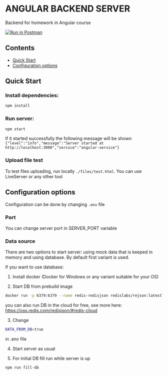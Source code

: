 # ANGULAR BACKEND SERVER

Backend for homework in Angular course

[![Run in Postman](https://run.pstmn.io/button.svg)](https://app.getpostman.com/run-collection/2fbd4214652c58f2d86a)

## Contents

-   [Quick Start](#quick-start)
-   [Configuration options](#configuration)

## <a name="quick-start"></a>Quick Start

### Install dependencies:

```bash
npm install
```

### Run server:

```bash
npm start
```

If it started successfully the following message will be shown
`{"level":"info","message":"Server started at http://localhost:3000","service":"angular-service"}`

### Upload file test

To test files uploading, run locally `./files/test.html`. You can use LiveServer or any other tool

## <a name="configuration"></a>Configuration options

Configuration can be done by changing `.env` file

### Port

You can change server port in SERVER_PORT variable

### Data source

There are two options to start server: using mock data that is keeped in memory and using database.
By default first variant is used.

If you want to use database:

1. Install docker (Docker for Windows or any variant suitable for your OS)

2. Start DB from prebuild image

```bash
docker run -p 6379:6379 --name redis-redisjson redislabs/rejson:latest`
```

you can also run DB in the cloud for free, see more here: https://oss.redis.com/redisjson/#redis-cloud

3. Change

```bash
DATA_FROM_DB=true
```

in .env file

4. Start server as usual

5. For initial DB fill run while server is up

```bash
npm run fill-db
```

